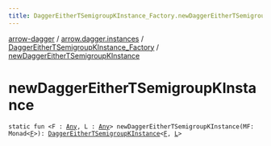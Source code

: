 ```yaml
---
title: DaggerEitherTSemigroupKInstance_Factory.newDaggerEitherTSemigroupKInstance - arrow-dagger
---
```


[arrow-dagger](../../index.html) / [arrow.dagger.instances](../index.html) / [DaggerEitherTSemigroupKInstance_Factory](index.html) / [newDaggerEitherTSemigroupKInstance](./new-dagger-either-t-semigroup-k-instance.html)

# newDaggerEitherTSemigroupKInstance

`static fun <F : `[`Any`](https://kotlinlang.org/api/latest/jvm/stdlib/kotlin/-any/index.html)`, L : `[`Any`](https://kotlinlang.org/api/latest/jvm/stdlib/kotlin/-any/index.html)`> newDaggerEitherTSemigroupKInstance(MF: Monad<`[`F`](new-dagger-either-t-semigroup-k-instance.html#F)`>): `[`DaggerEitherTSemigroupKInstance`](../-dagger-either-t-semigroup-k-instance/index.html)`<`[`F`](new-dagger-either-t-semigroup-k-instance.html#F)`, `[`L`](new-dagger-either-t-semigroup-k-instance.html#L)`>`